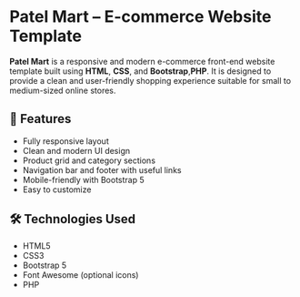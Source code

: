 # Patel Mart – E-commerce Website Template

**Patel Mart** is a responsive and modern e-commerce front-end website template built using **HTML**, **CSS**, and **Bootstrap**,**PHP**. It is designed to provide a clean and user-friendly shopping experience suitable for small to medium-sized online stores.

## 🚀 Features

- Fully responsive layout
- Clean and modern UI design
- Product grid and category sections
- Navigation bar and footer with useful links
- Mobile-friendly with Bootstrap 5
- Easy to customize

## 🛠️ Technologies Used

- HTML5  
- CSS3  
- Bootstrap 5  
- Font Awesome (optional icons)
- PHP



